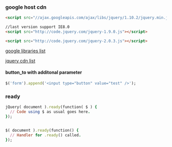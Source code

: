### google host cdn


```html
<script src="//ajax.googleapis.com/ajax/libs/jquery/1.10.2/jquery.min.js"></script>

//last version support IE8.0
<script src="http://code.jquery.com/jquery-1.9.0.js"></script>

<script src="http://code.jquery.com/jquery-2.0.3.js"></script>
```
[google libraries list](https://developers.google.com/speed/libraries/devguide#jquery)

[jquery cdn list](http://code.jquery.com/)

#### button_to with additonal parameter

```ruby
$('form').append('<input type="button" value="test" />');
```


### ready



```ruby
jQuery( document ).ready(function( $ ) {
  // Code using $ as usual goes here.
});


$( document ).ready(function() {
  // Handler for .ready() called.
});
```

